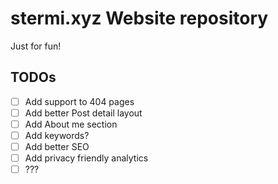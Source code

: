 # stermi.xyz Website repository

Just for fun!

## TODOs

- [ ] Add support to 404 pages
- [ ] Add better Post detail layout
- [ ] Add About me section
- [ ] Add keywords?
- [ ] Add better SEO
- [ ] Add privacy friendly analytics
- [ ] ???
